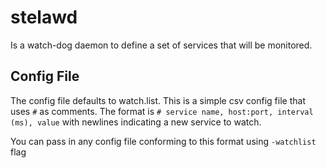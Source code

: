 # stelawd
Is a watch-dog daemon to define a set of services that will be monitored. 

## Config File
The config file defaults to watch.list. This is a simple csv config file that uses `#` as comments.
The format is `# service name, host:port, interval (ms), value` with newlines indicating a new service to watch.

You can pass in any config file conforming to this format using `-watchlist` flag
